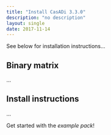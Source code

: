 ```yaml
---
title: "Install CasADi 3.3.0"
description: "no description"
layout: single
date: 2017-11-14
---
```


See below for installation instructions...

## Binary matrix

...

## Install instructions

...

Get started with the *example pack*!
